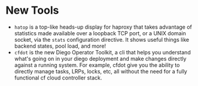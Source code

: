 # New Tools

- `hatop` is a top-like heads-up display for haproxy
  that takes advantage of statistics made available over
  a loopback TCP port, or a UNIX domain socket, via the
  `stats` configuration directive.  It shows useful things like
  backend states, pool load, and more!
- `cfdot` is the new Diego Operator Toolkit, a cli that helps
  you understand what's going on in your diego deployment and
  make changes directly against a running system. For example,
  cfdot give you the ability to directly manage tasks, LRPs,
  locks, etc, all without the need for a fully functional cf
  cloud controller stack.


